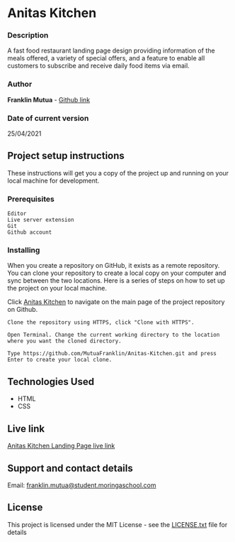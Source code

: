 # Anitas Kitchen

### Description

A fast food restaurant landing page design providing information of the meals offered, a variety of special offers, and a feature to enable all customers to subscribe and receive daily food items via email.

### Author

**Franklin Mutua**        -   [Github link](https://github.com/MutuaFranklin/)


### Date of current version

25/04/2021


## Project setup instructions

These instructions will get you a copy of the project up and running on your local machine for development.

### Prerequisites

```
Editor
Live server extension
Git
Github account
```

### Installing

When you create a repository on GitHub, it exists as a remote repository. You can clone your repository to create a local copy on your computer and sync between the two locations. Here is a series of steps on how to set up the project on your local machine.

Click [Anitas Kitchen](https://github.com/MutuaFranklin/Anitas-Kitchen.git) to navigate on the main page of the project repository on Github.

```
Clone the repository using HTTPS, click "Clone with HTTPS".
```

```
Open Terminal. Change the current working directory to the location where you want the cloned directory.
```

```
Type https://github.com/MutuaFranklin/Anitas-Kitchen.git and press Enter to create your local clone.
```
## Technologies Used

* HTML
* CSS


## Live link

[Anitas Kitchen Landing Page live link](https://mutuafranklin.github.io/Favorite-Band/)

## Support and contact details

Email: [franklin.mutua@student.moringaschool.com ](franklin.mutua@student.moringaschool.com)


## License

This project is licensed under the MIT License - see the [LICENSE.txt](LICENSE.txt) file for details

